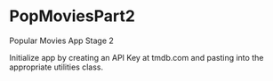 # PopMoviesPart2
Popular Movies App Stage 2

Initialize app by creating an API Key at tmdb.com and pasting into the appropriate utilities class.
